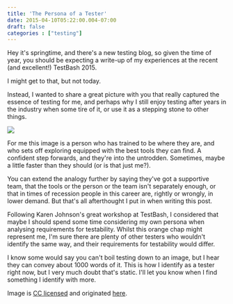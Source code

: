 ```yaml
---
title: 'The Persona of a Tester'
date: 2015-04-10T05:22:00.004-07:00
draft: false
categories : ["testing"]
---
```


Hey it's springtime, and there's a new testing blog, so given the time of year, you should be expecting a write-up of my experiences at the recent (and excellent!) TestBash 2015.  
  

I might get to that, but not today.

  
Instead, I wanted to share a great picture with you that really captured the essence of testing for me, and perhaps why I still enjoy testing after years in the industry when some tire of it, or use it as a stepping stone to other things.   
  
  

[![](http://3.bp.blogspot.com/-CBZmFhAstrM/VSYzkw_BtlI/AAAAAAAASE0/6oijm1jzjK4/s1600/5874890944_a1ec9056d3_o.jpg)](http://3.bp.blogspot.com/-CBZmFhAstrM/VSYzkw_BtlI/AAAAAAAASE0/6oijm1jzjK4/s1600/5874890944_a1ec9056d3_o.jpg)

  
  
For me this image is a person who has trained to be where they are, and who sets off exploring equipped with the best tools they can find. A confident step forwards, and they're into the untrodden. Sometimes, maybe a little faster than they should (or is that just me?).

  
You can extend the analogy further by saying they've got a supportive team, that the tools or the person or the team isn't separately enough, or that in times of recession people in this career are, rightly or wrongly, in lower demand. But that's all afterthought I put in when writing this post.  
  
Following Karen Johnson's great workshop at TestBash, I considered that maybe I should spend some time considering my own persona when analysing requirements for testability. Whilst this orange chap might represent me, I'm sure there are plenty of other testers who wouldn't identify the same way, and their requirements for testability would differ.

  
I know some would say you can't boil testing down to an image, but I hear they can convey about 1000 words of it. This is how I identify as a tester right now, but I very much doubt that's static. I'll let you know when I find something I identify with more.  
  
Image is [CC licensed](https://creativecommons.org/licenses/by/2.0/) and originated [here](https://www.flickr.com/photos/wretchswings/5874890944/in/photolist-9X9mpb-rdwhdf-8uCa4c-jgDejR-i4RteU-qU6f52-e1eafF-qUXb11-fVBZb7-nbeJt3-qHkVCP-ekN7o9-9tyZpc-bChZ4A-rwDMSr-qj1Nnn-qoGhdT-grfU6a-qS7eDy-fvaEne-p4XWCo-7v6LGx-oQtZjj-rxmFb9-qJCeJu-qoGh5r-ddyvUo-d4Nauh-dnUfb7-rxt7ve-7v6Msc-cWtqjo-rC9Wwt-ruMu6P-qUg9zh-hfgyuG-qowggt-nsJ3hT-ecagKp-dURYPF-78t3ov-p2TNYY-d3u2pS-9fL9fw-ooCP5U-ddyxof-dJujMq-kkkLnY-dARHB6-e1jQko).